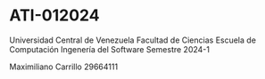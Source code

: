 # ATI-012024
Universidad Central de Venezuela
Facultad de Ciencias
Escuela de Computación
Ingenería del Software
Semestre 2024-1

Maximiliano Carrillo
29664111
